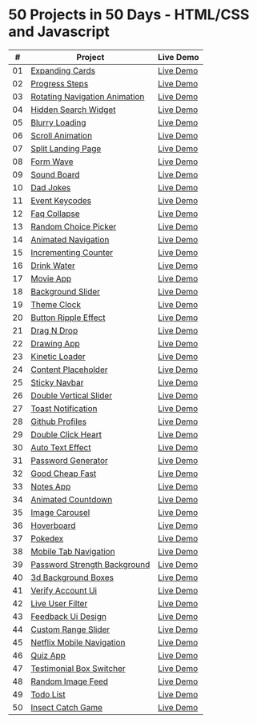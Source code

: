 # 50 Projects in 50 Days - HTML/CSS and Javascript

|  #  | Project                                                                                         | Live Demo                                                  |
| :-: | ----------------------------------------------------------------------------------------------- | ---------------------------------------------------------- |
| 01  | [Expanding Cards](https://github.com/esatakpunar/50projects50days/tree/main/01_expanding-cards) | [Live Demo](https://projects-expanding-cards.netlify.app/) |
| 02  | [Progress Steps](https://github.com/esatakpunar/50projects50days/tree/main/02_progress-steps)   | [Live Demo](https://projects-progress-steps.netlify.app/)  |
| 03  | [Rotating Navigation Animation]()                                                               | [Live Demo]()                                              |
| 04  | [Hidden Search Widget]()                                                                        | [Live Demo]()                                              |
| 05  | [Blurry Loading]()                                                                              | [Live Demo]()                                              |
| 06  | [Scroll Animation]()                                                                            | [Live Demo]()                                              |
| 07  | [Split Landing Page]()                                                                          | [Live Demo]()                                              |
| 08  | [Form Wave]()                                                                                   | [Live Demo]()                                              |
| 09  | [Sound Board]()                                                                                 | [Live Demo]()                                              |
| 10  | [Dad Jokes]()                                                                                   | [Live Demo]()                                              |
| 11  | [Event Keycodes]()                                                                              | [Live Demo]()                                              |
| 12  | [Faq Collapse]()                                                                                | [Live Demo]()                                              |
| 13  | [Random Choice Picker]()                                                                        | [Live Demo]()                                              |
| 14  | [Animated Navigation]()                                                                         | [Live Demo]()                                              |
| 15  | [Incrementing Counter]()                                                                        | [Live Demo]()                                              |
| 16  | [Drink Water]()                                                                                 | [Live Demo]()                                              |
| 17  | [Movie App]()                                                                                   | [Live Demo]()                                              |
| 18  | [Background Slider]()                                                                           | [Live Demo]()                                              |
| 19  | [Theme Clock]()                                                                                 | [Live Demo]()                                              |
| 20  | [Button Ripple Effect]()                                                                        | [Live Demo]()                                              |
| 21  | [Drag N Drop]()                                                                                 | [Live Demo]()                                              |
| 22  | [Drawing App]()                                                                                 | [Live Demo]()                                              |
| 23  | [Kinetic Loader]()                                                                              | [Live Demo]()                                              |
| 24  | [Content Placeholder]()                                                                         | [Live Demo]()                                              |
| 25  | [Sticky Navbar]()                                                                               | [Live Demo]()                                              |
| 26  | [Double Vertical Slider]()                                                                      | [Live Demo]()                                              |
| 27  | [Toast Notification]()                                                                          | [Live Demo]()                                              |
| 28  | [Github Profiles]()                                                                             | [Live Demo]()                                              |
| 29  | [Double Click Heart]()                                                                          | [Live Demo]()                                              |
| 30  | [Auto Text Effect]()                                                                            | [Live Demo]()                                              |
| 31  | [Password Generator]()                                                                          | [Live Demo]()                                              |
| 32  | [Good Cheap Fast]()                                                                             | [Live Demo]()                                              |
| 33  | [Notes App]()                                                                                   | [Live Demo]()                                              |
| 34  | [Animated Countdown]()                                                                          | [Live Demo]()                                              |
| 35  | [Image Carousel]()                                                                              | [Live Demo]()                                              |
| 36  | [Hoverboard]()                                                                                  | [Live Demo]()                                              |
| 37  | [Pokedex]()                                                                                     | [Live Demo]()                                              |
| 38  | [Mobile Tab Navigation]()                                                                       | [Live Demo]()                                              |
| 39  | [Password Strength Background]()                                                                | [Live Demo]()                                              |
| 40  | [3d Background Boxes]()                                                                         | [Live Demo]()                                              |
| 41  | [Verify Account Ui]()                                                                           | [Live Demo]()                                              |
| 42  | [Live User Filter]()                                                                            | [Live Demo]()                                              |
| 43  | [Feedback Ui Design]()                                                                          | [Live Demo]()                                              |
| 44  | [Custom Range Slider]()                                                                         | [Live Demo]()                                              |
| 45  | [Netflix Mobile Navigation]()                                                                   | [Live Demo]()                                              |
| 46  | [Quiz App]()                                                                                    | [Live Demo]()                                              |
| 47  | [Testimonial Box Switcher]()                                                                    | [Live Demo]()                                              |
| 48  | [Random Image Feed]()                                                                           | [Live Demo]()                                              |
| 49  | [Todo List]()                                                                                   | [Live Demo]()                                              |
| 50  | [Insect Catch Game]()                                                                           | [Live Demo]()                                              |

